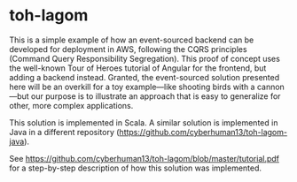 # toh-lagom

This is a simple example of how an event-sourced backend can be developed for deployment in AWS, following the CQRS principles
(Command Query Responsibility Segregation). This proof of concept uses the well-known Tour of Heroes tutorial of Angular for the frontend,
but adding a backend instead. Granted, the event-sourced solution presented here will be an overkill for a toy example—like shooting birds
with a cannon—but our purpose is to illustrate an approach that is easy to generalize for other, more complex applications.

This solution is implemented in Scala. A similar solution is implemented in Java in a different repository (https://github.com/cyberhuman13/toh-lagom-java).

See https://github.com/cyberhuman13/toh-lagom/blob/master/tutorial.pdf for a step-by-step description of how this solution was implemented.
